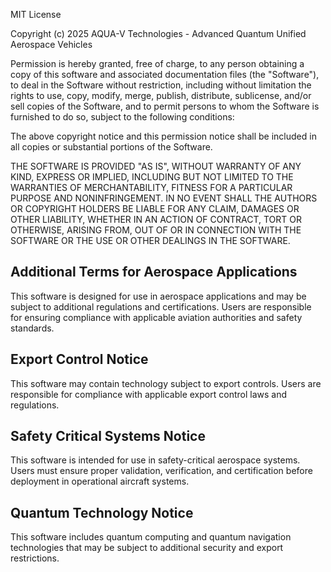MIT License

Copyright (c) 2025 AQUA-V Technologies - Advanced Quantum Unified Aerospace Vehicles

Permission is hereby granted, free of charge, to any person obtaining a copy
of this software and associated documentation files (the "Software"), to deal
in the Software without restriction, including without limitation the rights
to use, copy, modify, merge, publish, distribute, sublicense, and/or sell
copies of the Software, and to permit persons to whom the Software is
furnished to do so, subject to the following conditions:

The above copyright notice and this permission notice shall be included in all
copies or substantial portions of the Software.

THE SOFTWARE IS PROVIDED "AS IS", WITHOUT WARRANTY OF ANY KIND, EXPRESS OR
IMPLIED, INCLUDING BUT NOT LIMITED TO THE WARRANTIES OF MERCHANTABILITY,
FITNESS FOR A PARTICULAR PURPOSE AND NONINFRINGEMENT. IN NO EVENT SHALL THE
AUTHORS OR COPYRIGHT HOLDERS BE LIABLE FOR ANY CLAIM, DAMAGES OR OTHER
LIABILITY, WHETHER IN AN ACTION OF CONTRACT, TORT OR OTHERWISE, ARISING FROM,
OUT OF OR IN CONNECTION WITH THE SOFTWARE OR THE USE OR OTHER DEALINGS IN THE
SOFTWARE.

## Additional Terms for Aerospace Applications

This software is designed for use in aerospace applications and may be subject 
to additional regulations and certifications. Users are responsible for ensuring 
compliance with applicable aviation authorities and safety standards.

## Export Control Notice

This software may contain technology subject to export controls. Users are 
responsible for compliance with applicable export control laws and regulations.

## Safety Critical Systems Notice

This software is intended for use in safety-critical aerospace systems. 
Users must ensure proper validation, verification, and certification before 
deployment in operational aircraft systems.

## Quantum Technology Notice

This software includes quantum computing and quantum navigation technologies 
that may be subject to additional security and export restrictions.
